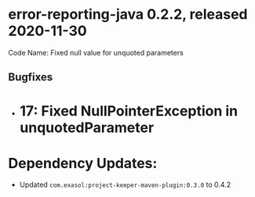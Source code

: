 # error-reporting-java 0.2.2, released 2020-11-30

Code Name: Fixed null value for unquoted parameters

## Bugfixes

* # 17: Fixed NullPointerException in unquotedParameter

# Dependency Updates:

* Updated `com.exasol:project-keeper-maven-plugin:0.3.0` to 0.4.2